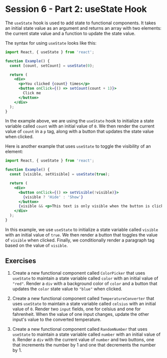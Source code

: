 # Session 6 - Part 2: useState Hook

The `useState` hook is used to add state to functional components. It takes an initial state value as an argument and returns an array with two elements: the current state value and a function to update the state value.

The syntax for using `useState` looks like this:

```jsx
import React, { useState } from 'react';

function Example() {
  const [count, setCount] = useState(0);

  return (
    <div>
      <p>You clicked {count} times</p>
      <button onClick={() => setCount(count + 1)}>
        Click me
      </button>
    </div>
  );
}
```

In the example above, we are using the `useState` hook to initialize a state variable called `count` with an initial value of `0`. We then render the current value of `count` in a `p` tag, along with a button that updates the state value when clicked.

Here is another example that uses `useState` to toggle the visibility of an element:

```jsx
import React, { useState } from 'react';

function Example() {
  const [visible, setVisible] = useState(true);

  return (
    <div>
      <button onClick={() => setVisible(!visible)}>
        {visible ? 'Hide' : 'Show'}
      </button>
      {visible && <p>This text is only visible when the button is clicked.</p>}
    </div>
  );
}
```

In this example, we use `useState` to initialize a state variable called `visible` with an initial value of `true`. We then render a button that toggles the value of `visible` when clicked. Finally, we conditionally render a paragraph tag based on the value of `visible`.

## Exercises

1. Create a new functional component called `ColorPicker` that uses `useState` to maintain a state variable called `color` with an initial value of `"red"`. Render a `div` with a background color of `color` and a button that updates the `color` state value to `"blue"` when clicked.

2. Create a new functional component called `TemperatureConverter` that uses `useState` to maintain a state variable called `celsius` with an initial value of `0`. Render two `input` fields, one for celsius and one for fahrenheit. When the value of one input changes, update the other input's value to the converted temperature.

3. Create a new functional component called `RandomNumber` that uses `useState` to maintain a state variable called `number` with an initial value of `0`. Render a `div` with the current value of `number` and two buttons, one that increments the number by 1 and one that decrements the number by 1.
